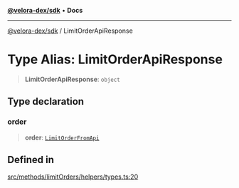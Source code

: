 [**@velora-dex/sdk**](../README.md) • **Docs**

***

[@velora-dex/sdk](../globals.md) / LimitOrderApiResponse

# Type Alias: LimitOrderApiResponse

> **LimitOrderApiResponse**: `object`

## Type declaration

### order

> **order**: [`LimitOrderFromApi`](LimitOrderFromApi.md)

## Defined in

[src/methods/limitOrders/helpers/types.ts:20](https://github.com/paraswap/paraswap-sdk/blob/master/src/methods/limitOrders/helpers/types.ts#L20)
